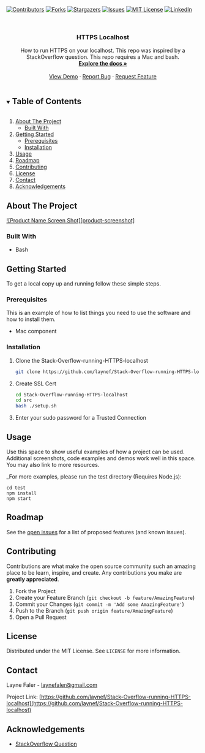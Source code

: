 <!--
*** Thanks for checking out the Best-README-Template. If you have a suggestion
*** that would make this better, please fork the Stack-Overflow-running-HTTPS-localhost and create a pull request
*** or simply open an issue with the tag "enhancement".
*** Thanks again! Now go create something AMAZING! :D
***
***
***
*** To avoid retyping too much info. Do a search and replace for the following:
*** laynef, Stack-Overflow-running-HTTPS-localhost, twitter_handle, email, project_title, project_description
-->



<!-- PROJECT SHIELDS -->
<!--
*** I'm using markdown "reference style" links for readability.
*** Reference links are enclosed in brackets [ ] instead of parentheses ( ).
*** See the bottom of this document for the declaration of the reference variables
*** for contributors-url, forks-url, etc. This is an optional, concise syntax you may use.
*** https://www.markdownguide.org/basic-syntax/#reference-style-links
-->
[![Contributors][contributors-shield]][contributors-url]
[![Forks][forks-shield]][forks-url]
[![Stargazers][stars-shield]][stars-url]
[![Issues][issues-shield]][issues-url]
[![MIT License][license-shield]][license-url]
[![LinkedIn][linkedin-shield]][linkedin-url]



<!-- PROJECT LOGO -->
<br />
<p align="center">
  <h3 align="center">HTTPS Localhost</h3>

  <p align="center">
    How to run HTTPS on your localhost. This repo was inspired by a StackOverflow question. This repo requires a Mac and bash.
    <br />
    <a href="https://github.com/laynef/Stack-Overflow-running-HTTPS-localhost"><strong>Explore the docs »</strong></a>
    <br />
    <br />
    <a href="https://github.com/laynef/Stack-Overflow-running-HTTPS-localhost">View Demo</a>
    ·
    <a href="https://github.com/laynef/Stack-Overflow-running-HTTPS-localhost/issues">Report Bug</a>
    ·
    <a href="https://github.com/laynef/Stack-Overflow-running-HTTPS-localhost/issues">Request Feature</a>
  </p>
</p>



<!-- TABLE OF CONTENTS -->
<details open="open">
  <summary><h2 style="display: inline-block">Table of Contents</h2></summary>
  <ol>
    <li>
      <a href="#about-the-project">About The Project</a>
      <ul>
        <li><a href="#built-with">Built With</a></li>
      </ul>
    </li>
    <li>
      <a href="#getting-started">Getting Started</a>
      <ul>
        <li><a href="#prerequisites">Prerequisites</a></li>
        <li><a href="#installation">Installation</a></li>
      </ul>
    </li>
    <li><a href="#usage">Usage</a></li>
    <li><a href="#roadmap">Roadmap</a></li>
    <li><a href="#contributing">Contributing</a></li>
    <li><a href="#license">License</a></li>
    <li><a href="#contact">Contact</a></li>
    <li><a href="#acknowledgements">Acknowledgements</a></li>
  </ol>
</details>



<!-- ABOUT THE PROJECT -->
## About The Project

[![Product Name Screen Shot][product-screenshot]](./docs/successful.png)



### Built With

* Bash


<!-- GETTING STARTED -->
## Getting Started

To get a local copy up and running follow these simple steps.

### Prerequisites

This is an example of how to list things you need to use the software and how to install them.
* Mac component

### Installation

1. Clone the Stack-Overflow-running-HTTPS-localhost
   ```sh
   git clone https://github.com/laynef/Stack-Overflow-running-HTTPS-localhost.git
   ```
2. Create SSL Cert
   ```sh
   cd Stack-Overflow-running-HTTPS-localhost
   cd src
   bash ./setup.sh
   ```
3. Enter your sudo password for a Trusted Connection


<!-- USAGE EXAMPLES -->
## Usage

Use this space to show useful examples of how a project can be used. Additional screenshots, code examples and demos work well in this space. You may also link to more resources.

_For more examples, please run the test directory (Requires Node.js):

```
cd test
npm install
npm start
```

<!-- ROADMAP -->
## Roadmap

See the [open issues](https://github.com/laynef/Stack-Overflow-running-HTTPS-localhost/issues) for a list of proposed features (and known issues).



<!-- CONTRIBUTING -->
## Contributing

Contributions are what make the open source community such an amazing place to be learn, inspire, and create. Any contributions you make are **greatly appreciated**.

1. Fork the Project
2. Create your Feature Branch (`git checkout -b feature/AmazingFeature`)
3. Commit your Changes (`git commit -m 'Add some AmazingFeature'`)
4. Push to the Branch (`git push origin feature/AmazingFeature`)
5. Open a Pull Request



<!-- LICENSE -->
## License

Distributed under the MIT License. See `LICENSE` for more information.



<!-- CONTACT -->
## Contact

Layne Faler - laynefaler@gmail.com

Project Link: [https://github.com/laynef/Stack-Overflow-running-HTTPS-localhost](https://github.com/laynef/Stack-Overflow-running-HTTPS-localhost)



<!-- ACKNOWLEDGEMENTS -->
## Acknowledgements

* [StackOverflow Question](https://stackoverflow.com/questions/7580508/getting-chrome-to-accept-self-signed-localhost-certificate)





<!-- MARKDOWN LINKS & IMAGES -->
<!-- https://www.markdownguide.org/basic-syntax/#reference-style-links -->
[contributors-shield]: https://img.shields.io/github/contributors/laynef/Stack-Overflow-running-HTTPS-localhost.svg?style=for-the-badge
[contributors-url]: https://github.com/laynef/Stack-Overflow-running-HTTPS-localhost/graphs/contributors
[forks-shield]: https://img.shields.io/github/forks/laynef/Stack-Overflow-running-HTTPS-localhost.svg?style=for-the-badge
[forks-url]: https://github.com/laynef/Stack-Overflow-running-HTTPS-localhost/network/members
[stars-shield]: https://img.shields.io/github/stars/laynef/Stack-Overflow-running-HTTPS-localhost.svg?style=for-the-badge
[stars-url]: https://github.com/laynef/Stack-Overflow-running-HTTPS-localhost/stargazers
[issues-shield]: https://img.shields.io/github/issues/laynef/Stack-Overflow-running-HTTPS-localhost.svg?style=for-the-badge
[issues-url]: https://github.com/laynef/Stack-Overflow-running-HTTPS-localhost/issues
[license-shield]: https://img.shields.io/github/license/laynef/Stack-Overflow-running-HTTPS-localhost.svg?style=for-the-badge
[license-url]: https://github.com/laynef/Stack-Overflow-running-HTTPS-localhost/blob/master/LICENSE.txt
[linkedin-shield]: https://img.shields.io/badge/-LinkedIn-black.svg?style=for-the-badge&logo=linkedin&colorB=555
[linkedin-url]: https://linkedin.com/in/laynefaler
